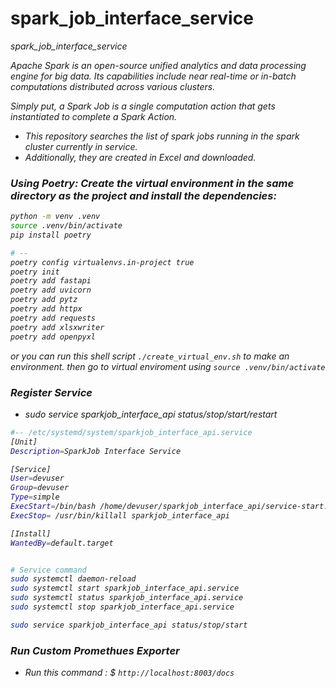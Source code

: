 # spark_job_interface_service
<i>spark_job_interface_service

Apache Spark is an open-source unified analytics and data processing engine for big data. Its capabilities include near real-time or in-batch computations distributed across various clusters. 

Simply put, a Spark Job is a single computation action that gets instantiated to complete a Spark Action.  

- This repository searches the list of spark jobs running in the spark cluster currently in service.
- Additionally, they are created in Excel and downloaded.



### Using Poetry: Create the virtual environment in the same directory as the project and install the dependencies:
```bash
python -m venv .venv
source .venv/bin/activate
pip install poetry

# --
poetry config virtualenvs.in-project true
poetry init
poetry add fastapi
poetry add uvicorn
poetry add pytz
poetry add httpx
poetry add requests
poetry add xlsxwriter
poetry add openpyxl
```
or you can run this shell script `./create_virtual_env.sh` to make an environment. then go to virtual enviroment using `source .venv/bin/activate`



### Register Service
- sudo service sparkjob_interface_api status/stop/start/restart
```bash
#-- /etc/systemd/system/sparkjob_interface_api.service
[Unit]
Description=SparkJob Interface Service

[Service]
User=devuser
Group=devuser
Type=simple
ExecStart=/bin/bash /home/devuser/sparkjob_interface_api/service-start.sh
ExecStop= /usr/bin/killall sparkjob_interface_api

[Install]
WantedBy=default.target


# Service command
sudo systemctl daemon-reload 
sudo systemctl start sparkjob_interface_api.service 
sudo systemctl status sparkjob_interface_api.service 
sudo systemctl stop sparkjob_interface_api.service 

sudo service sparkjob_interface_api status/stop/start
```



### Run Custom Promethues Exporter
- Run this command : $ `http://localhost:8003/docs`
